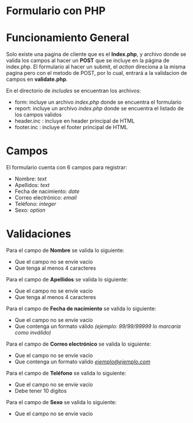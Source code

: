 # Formulario con PHP
# Funcionamiento General

Solo existe una pagina de cliente que es el **Index.php**, y archivo donde se valida los campos al hacer un **POST** que se incluye en la página de index.php. El formulario al hacer un submit, el *action* direciona a la misma pagina pero con el metodo de POST, por lo cual, entrará a la validacion de campos en **validate.php**.

En el directorio de *includes* se encuentran los archivos:
  - form: incluye un archivo *index.php* donde se encuentra el formulario
  - report: incluye un archivo *index.php* donde se encuentra el listado de los campos validos
  - header.inc : incluye en header principal de HTML
  - footer.inc : incluye el footer principal de HTML


# Campos  
El formulario cuenta con 6 campos para registrar:
  - Nombre: *text*
  - Apellidos: *text*
  - Fecha de nacimiento: *date*
  - Correo electrónico: *email*
  - Teléfono: *integer* 
  - Sexo: *option*
  
# Validaciones
Para el campo de **Nombre** se valida lo siguiente:
  - Que el campo no se envíe vacío
  - Que tenga al menos 4 caracteres

Para el campo de **Apellidos** se valida lo siguiente:
  - Que el campo no se envíe vacío
  - Que tenga al menos 4 caracteres

Para el campo de **Fecha de nacimiento** se valida lo siguiente:
  - Que el campo no se envíe vacío
  - Que contenga un formato válido *(ejemplo: 99/99/99999 lo marcaría como inválido)*
  
Para el campo de **Correo electrónico** se valida lo siguiente:
  - Que el campo no se envíe vacío
  - Que contenga un formato valido *ejemplo@ejemplo.com*
  
Para el campo de **Teléfono** se valida lo siguiente:
  - Que el campo no se envíe vacío
  - Debe tener 10 digitos
  
Para el campo de **Sexo** se valida lo siguiente:
  - Que el campo no se envíe vacío